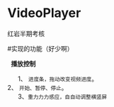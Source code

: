 # VideoPlayer
红岩半期考核

#实现的功能（好少啊）  

   **播放控制**  
   
       1、 `进度条，拖动改变视频进度`。  
       2、 `开始、暂停、停止`。  
       3、`重⼒力力感应，⾃自动调整横竖屏`
